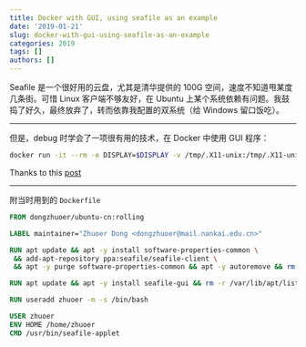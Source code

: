```yaml
---
title: Docker with GUI, using seafile as an example
date: '2019-01-21'
slug: docker-with-gui-using-seafile-as-an-example
categories: 2019
tags: []
authors: []
---
```




Seafile 是一个很好用的云盘，尤其是清华提供的 100G 空间，速度不知道甩某度几条街。可惜 Linux 客户端不够友好，在 Ubuntu 上某个系统依赖有问题。我鼓捣了好久，最终放弃了，转而依靠我配置的双系统（给 Windows 留口饭吃）。

-------------------------

但是，debug 时学会了一项很有用的技术，在 Docker 中使用 GUI 程序：

```bash
docker run -it --rm -e DISPLAY=$DISPLAY -v /tmp/.X11-unix:/tmp/.X11-unix dongzhuoer/seafile
```

Thanks to this [post](http://fabiorehm.com/blog/2014/09/11/running-gui-apps-with-docker/)

-------------------------


附当时用到的 `Dockerfile`

```dockerfile
FROM dongzhuoer/ubuntu-cn:rolling

LABEL maintainer="Zhuoer Dong <dongzhuoer@mail.nankai.edu.cn>"

RUN apt update && apt -y install software-properties-common \
 && add-apt-repository ppa:seafile/seafile-client \
 && apt -y purge software-properties-common && apt -y autoremove && rm -r /var/lib/apt/lists/

RUN apt update && apt -y install seafile-gui && rm -r /var/lib/apt/lists/

RUN useradd zhuoer -m -s /bin/bash

USER zhuoer
ENV HOME /home/zhuoer
CMD /usr/bin/seafile-applet
```
